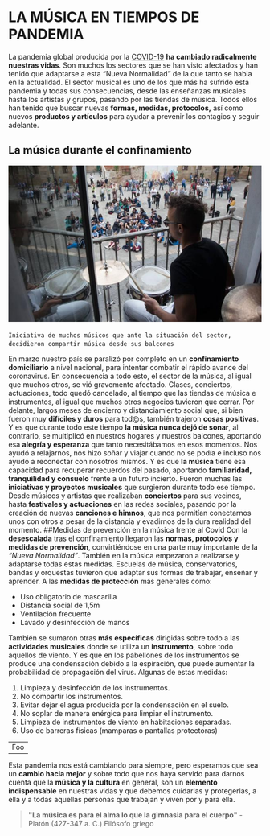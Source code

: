 # LA MÚSICA EN TIEMPOS DE PANDEMIA
La pandemia global producida por la [COVID-19](https://espanol.cdc.gov/coronavirus/2019-ncov/symptoms-testing/symptoms.html) **ha cambiado radicalmente nuestras vidas**. Son muchos los sectores que se han visto afectados y han tenido que adaptarse a esta “Nueva Normalidad” de la que tanto se habla en la actualidad.
El sector musical es uno de los que más ha sufrido esta pandemia y todas sus consecuencias, desde las enseñanzas musicales hasta los artistas y grupos, pasando por las tiendas de música. Todos ellos han tenido que buscar nuevas **formas, medidas, protocolos,** así como nuevos **productos y artículos** para ayudar a prevenir los contagios y seguir adelante.
## La música durante el confinamiento
![Musica desde balcones](MusicaDesdeBalcones.jpeg)

`Iniciativa de muchos músicos que ante la situación del sector,
decidieron compartir música desde sus balcones`

En marzo nuestro país se paralizó por completo en un **confinamiento domiciliario** a nivel nacional, para intentar combatir el rápido avance del coronavirus. 
En consecuencia a todo esto, el sector de la música, al igual que muchos otros, se vió gravemente afectado. Clases, conciertos, actuaciones, todo quedó cancelado, al tiempo que las tiendas de música e instrumentos, al igual que muchos otros negocios tuvieron que cerrar.
Por delante, largos meses de encierro y distanciamiento social que, si bien fueron muy **difíciles y duros** para tod@s, también trajeron **cosas positivas**.
Y es que durante todo este tiempo **la música nunca dejó de sonar**, al contrario, se multiplicó en nuestros hogares y nuestros balcones, aportando esa **alegría y esperanza** que tanto necesitábamos en esos momentos. Nos ayudó a relajarnos, nos hizo soñar y viajar cuando no se podía e incluso nos ayudó a reconectar con nosotros mismos.
Y es que **la música** tiene esa capacidad para recuperar recuerdos del pasado, aportando **familiaridad, tranquilidad y consuelo** frente a un futuro incierto.
Fueron muchas las **iniciativas y proyectos musicales** que surgieron durante todo ese tiempo. Desde músicos y artistas que realizaban **conciertos** para sus vecinos, hasta **festivales y actuaciones** en las redes sociales, pasando por la creación de nuevas **canciones e himnos**, que nos permitían conectarnos unos con otros a pesar de la distancia y evadirnos de la dura realidad del momento.
##Medidas de prevención en la música frente al Covid
Con la **desescalada** tras el confinamiento llegaron las **normas, protocolos y medidas de prevención**, convirtiéndose en una parte muy importante de la *“Nueva Normalidad”*.
También en la música empezaron a realizarse y adaptarse todas estas medidas. Escuelas de música, conservatorios, bandas y orquestas tuvieron que adaptar sus formas de trabajar, enseñar y aprender.
A las **medidas de protección** más generales como:
- Uso obligatorio de mascarilla
- Distancia social de 1,5m
- Ventilación frecuente
- Lavado y desinfección de manos

También se sumaron otras **más específicas** dirigidas sobre todo a las **actividades musicales** donde se utiliza un **instrumento**, sobre todo aquellos de viento.  Y es que en los pabellones de los instrumentos se produce una condensación debido a la espiración, que puede aumentar la probabilidad de propagación del virus. Algunas de estas medidas:
1. Limpieza y desinfección de los instrumentos.
2. No compartir los instrumentos.
3. Evitar dejar el agua producida por la condensación en el suelo.
4. No soplar de manera enérgica para limpiar el instrumento.
5. Limpieza de instrumentos de viento en habitaciones separadas.
6. Uso de barreras físicas (mamparas o pantallas protectoras)

<table>
    <tr>
      <td>Foo</td>
    </tr>
</table>

Esta pandemia nos está cambiando para siempre, pero esperamos que sea un **cambio hacia mejor** y sobre todo que nos haya servido para darnos cuenta que la **música y la cultura** en general, son un **elemento indispensable** en nuestras vidas y que debemos cuidarlas y protegerlas, a ella y a todas aquellas personas que trabajan y viven por y para ella.
> **"La música es para el alma lo que la gimnasia para el cuerpo"** - Platón (427-347 a. C.) Filósofo griego
